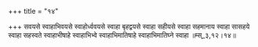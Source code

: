 +++
title = "१४"

+++
सवयसे स्वाहाभिवयसे स्वाहोर्ध्ववयसे स्वाहा बृहद्वयसे स्वाहा सहीयसे स्वाहा सहमानाय स्वाहा सासहये स्वाहा सहस्वते स्वाहाभीषाहे स्वाहाभिभ्वे स्वाहाभिमातिषाहे स्वाहाभिमातिघ्ने स्वाहा ॥म्स्_३,१२।१४॥  
    
